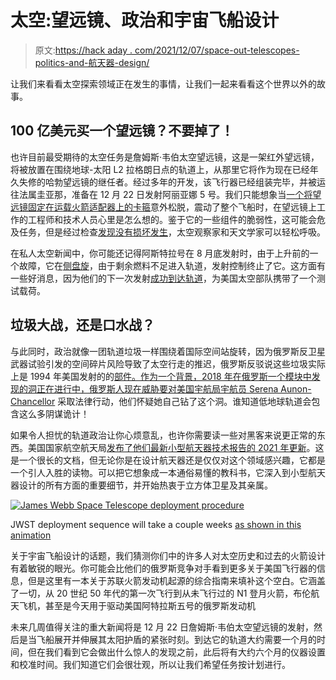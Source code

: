 # 太空:望远镜、政治和宇宙飞船设计

> 原文:[https://hack aday . com/2021/12/07/space-out-telescopes-politics-and-航天器-design/](https://hackaday.com/2021/12/07/spacing-out-telescopes-politics-and-spacecraft-design/)

让我们来看看太空探索领域正在发生的事情，让我们一起来看看这个世界以外的故事。

## 100 亿美元买一个望远镜？不要掉了！

也许目前最受期待的太空任务是詹姆斯·韦伯太空望远镜，这是一架红外望远镜，将被放置在围绕地球-太阳 L2 拉格朗日点的轨道上，从那里它将作为现在已经年久失修的哈勃望远镜的继任者。经过多年的开发，该飞行器已经组装完毕，并被运往法属圭亚那，准备在 12 月 22 日发射阿丽亚娜 5 号。我们只能想象当[一个将望远镜固定在运载火箭适配器上的卡箍](https://blogs.nasa.gov/webb/2021/11/22/nasa-provides-update-on-webb-telescope-launch/)意外松脱，震动了整个飞船时，在望远镜上工作的工程师和技术人员心里是怎么想的。鉴于它的一些组件的脆弱性，这可能会危及任务，但是经过检查[发现没有损坏发生](https://blogs.nasa.gov/webb/2021/11/24/testing-confirms-webb-telescope-on-track-for-targeted-dec-22-launch/)，太空观察家和天文学家可以轻松呼吸。

在私人太空新闻中，你可能还记得阿斯特拉号在 8 月底发射时，由于上升前的一个故障，它在[侧盘旋](https://www.nasaspaceflight.com/2021/08/astra-third-orbital-attempt-lv0006/)，由于剩余燃料不足进入轨道，发射控制终止了它。这方面有一些好消息，因为他们的下一次发射[成功到达轨道](https://twitter.com/Kemp/status/1461960864391598088)，为美国太空部队携带了一个测试载荷。

## 垃圾大战，还是口水战？

与此同时，政治就像一团轨道垃圾一样围绕着国际空间站旋转，因为俄罗斯反卫星武器试验引发的空间碎片风险导致了太空行走的推迟，俄罗斯反驳说这些垃圾实际上是 1994 年美国发射的的[部件。作为一个背景，2018 年在俄罗斯一个模块中发现的洞正在进行中，俄罗斯人](https://edition.cnn.com/2021/12/03/world/iss-space-debris-russia-intl/index.html)[现在威胁要对美国宇航局宇航员 Serena Aunon-Chancellor](https://www.newsweek.com/russia-could-take-legal-action-against-nasa-astronaut-accused-drilling-hole-spacecraft-1655420) 采取法律行动，他们怀疑她自己钻了这个洞。谁知道低地球轨道会包含这么多阴谋诡计！

如果令人担忧的轨道政治让你心烦意乱，也许你需要读一些对黑客来说更正常的东西。美国国家航空航天局[发布了他们最新小型航天器技术报告的 2021 年更新](https://www.nasa.gov/smallsat-institute/sst-soa)。这是一个很长的文档，但无论你是在设计航天器还是仅仅对这个领域感兴趣，它都是一个引人入胜的读物。可以把它想象成一本通俗易懂的教科书，它深入到小型航天器设计的所有方面的重要细节，并开始热衷于立方体卫星及其亲属。

[![James Webb Space Telescope deployment procedure](../Images/a695f24840fc045a13ca17e452d68b24.png)](https://www.youtube.com/watch?v=RzGLKQ7_KZQ)

JWST deployment sequence will take a couple weeks [as shown in this animation](https://www.youtube.com/watch?v=RzGLKQ7_KZQ)

关于宇宙飞船设计的话题，我们猜测你们中的许多人对太空历史和过去的火箭设计有着敏锐的眼光。你可能会比他们的俄罗斯竞争对手看到更多关于美国飞行器的信息，但是这里有一本关于苏联火箭发动机起源的综合指南来填补这个空白。它涵盖了一切，从 20 世纪 50 年代的第一次飞行到从未飞行过的 N1 登月火箭，布伦航天飞机，甚至是今天用于驱动美国阿特拉斯五号的俄罗斯发动机

未来几周值得关注的重大新闻将是 12 月 22 日詹姆斯·韦伯太空望远镜的发射，然后是当飞船展开并伸展其太阳护盾的紧张时刻。到达它的轨道大约需要一个月的时间，但在我们看到它会做出什么惊人的发现之前，此后将有大约六个月的仪器设置和校准时间。我们知道它们会很壮观，所以让我们希望任务按计划进行。